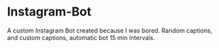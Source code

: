 # Instagram-Bot
A custom Instagram Bot created because I was bored. Random captions, and custom captions, automatic bot 15 min intervals. 

